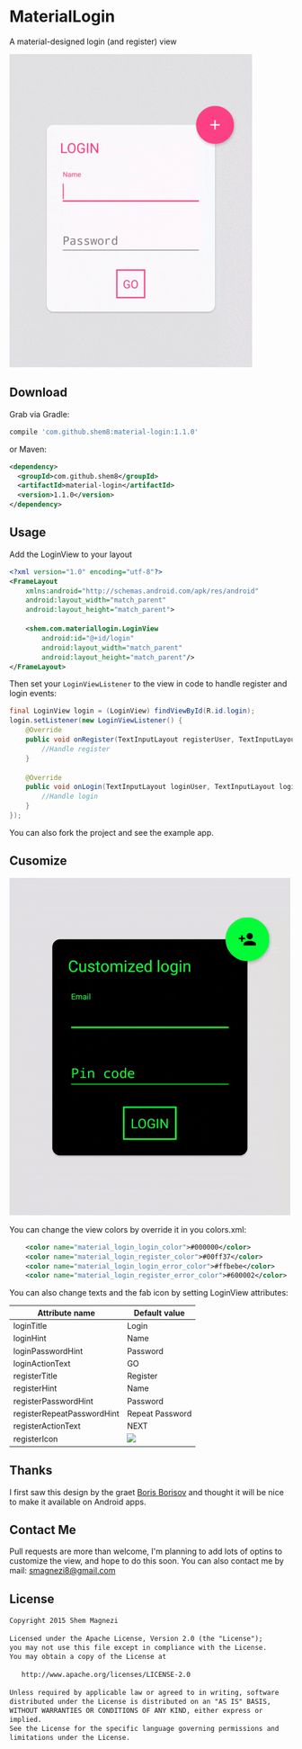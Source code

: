 # MaterialLogin

A material-designed login (and register) view

![](art/example.gif)


Download
--------

Grab via Gradle:
```groovy
compile 'com.github.shem8:material-login:1.1.0'
```
or Maven:
```xml
<dependency>
  <groupId>com.github.shem8</groupId>
  <artifactId>material-login</artifactId>
  <version>1.1.0</version>
</dependency>
```



Usage
-----

Add the LoginView to your layout

```xml
<?xml version="1.0" encoding="utf-8"?>
<FrameLayout
    xmlns:android="http://schemas.android.com/apk/res/android"
    android:layout_width="match_parent"
    android:layout_height="match_parent">

    <shem.com.materiallogin.LoginView
        android:id="@+id/login"
        android:layout_width="match_parent"
        android:layout_height="match_parent"/>
</FrameLayout>
```

Then set your `LoginViewListener` to the view in code to handle register and login events:
```java
final LoginView login = (LoginView) findViewById(R.id.login);
login.setListener(new LoginViewListener() {
    @Override
    public void onRegister(TextInputLayout registerUser, TextInputLayout registerPass, TextInputLayout registerPassRep) {
        //Handle register
    }

    @Override
    public void onLogin(TextInputLayout loginUser, TextInputLayout loginPass) {
        //Handle login
    }
});
```

You can also fork the project and see the example app.



Cusomize
--------

![](art/custom.gif)

You can change the view colors by override it in you colors.xml:

```xml
    <color name="material_login_login_color">#000000</color>
    <color name="material_login_register_color">#00ff37</color>
    <color name="material_login_login_error_color">#ffbebe</color>
    <color name="material_login_register_error_color">#600002</color>
```

You can also change texts and the fab icon by setting LoginView attributes:

|Attribute name | Default value|
|-------------- | -------------|
|loginTitle | Login|
|loginHint | Name|
|loginPasswordHint | Password|
|loginActionText | GO|
|registerTitle | Register|
|registerHint | Name|
|registerPasswordHint | Password|
|registerRepeatPasswordHint | Repeat Password|
|registerActionText | NEXT|
|registerIcon | ![](https://github.com/google/material-design-icons/blob/master/content/drawable-mdpi/ic_add_black_24dp.png)|



Thanks
--------

I first saw this design by the graet [Boris Borisov][1] and thought it will be nice to make it available on Android apps.



Contact Me
-----------

Pull requests are more than welcome, I'm planning to add lots of optins to customize the view, and hope to do this soon.
You can also contact me by mail: smagnezi8@gmail.com



License
--------

    Copyright 2015 Shem Magnezi

    Licensed under the Apache License, Version 2.0 (the "License");
    you may not use this file except in compliance with the License.
    You may obtain a copy of the License at

       http://www.apache.org/licenses/LICENSE-2.0

    Unless required by applicable law or agreed to in writing, software
    distributed under the License is distributed on an "AS IS" BASIS,
    WITHOUT WARRANTIES OR CONDITIONS OF ANY KIND, either express or implied.
    See the License for the specific language governing permissions and
    limitations under the License.


[1]: http://www.materialup.com/posts/compact-login
